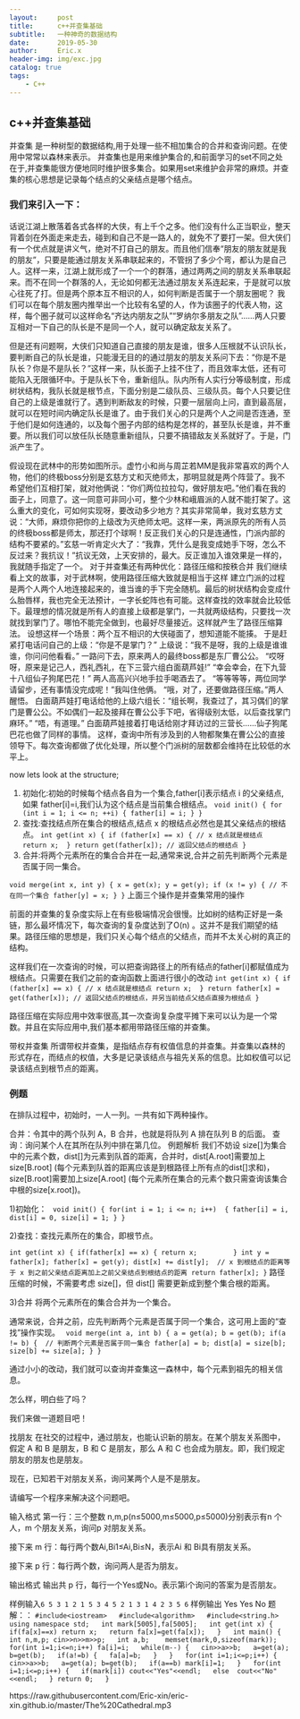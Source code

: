 ```yaml
---
layout:     post
title:      c++并查集基础
subtitle:   一种神奇的数据结构
date:       2019-05-30
author:     Eric.x
header-img: img/exc.jpg
catalog: true
tags:
    - C++
---
```

## c++并查集基础
并查集 是一种树型的数据结构,用于处理一些不相加集合的合并和查询问题。在使用中常常以森林来表示。 并查集也是用来维护集合的,和前面学习的set不同之处在于,并查集能很方便地同时维护很多集合。如果用set来维护会非常的麻烦。并查集的核心思想是记录每个结点的父亲结点是哪个结点。

### 我们来引入一下：

话说江湖上散落着各式各样的大侠，有上千个之多。他们没有什么正当职业，整天背着剑在外面走来走去，碰到和自己不是一路人的，就免不了要打一架。但大侠们有一个优点就是讲义气，绝对不打自己的朋友。而且他们信奉“朋友的朋友就是我的朋友”，只要是能通过朋友关系串联起来的，不管拐了多少个弯，都认为是自己人。这样一来，江湖上就形成了一个一个的群落，通过两两之间的朋友关系串联起来。而不在同一个群落的人，无论如何都无法通过朋友关系连起来，于是就可以放心往死了打。但是两个原本互不相识的人，如何判断是否属于一个朋友圈呢？ 
我们可以在每个朋友圈内推举出一个比较有名望的人，作为该圈子的代表人物，这样，每个圈子就可以这样命名“齐达内朋友之队”“罗纳尔多朋友之队”……两人只要互相对一下自己的队长是不是同一个人，就可以确定敌友关系了。 

但是还有问题啊，大侠们只知道自己直接的朋友是谁，很多人压根就不认识队长，要判断自己的队长是谁，只能漫无目的的通过朋友的朋友关系问下去：“你是不是队长？你是不是队长？”这样一来，队长面子上挂不住了，而且效率太低，还有可能陷入无限循环中。于是队长下令，重新组队。队内所有人实行分等级制度，形成树状结构，我队长就是根节点，下面分别是二级队员、三级队员。每个人只要记住自己的上级是谁就行了。遇到判断敌友的时候，只要一层层向上问，直到最高层，就可以在短时间内确定队长是谁了。由于我们关心的只是两个人之间是否连通，至于他们是如何连通的，以及每个圈子内部的结构是怎样的，甚至队长是谁，并不重要。所以我们可以放任队长随意重新组队，只要不搞错敌友关系就好了。于是，门派产生了。



假设现在武林中的形势如图所示。虚竹小和尚与周芷若MM是我非常喜欢的两个人物，他们的终极boss分别是玄慈方丈和灭绝师太，那明显就是两个阵营了。我不希望他们互相打架，就对他俩说：“你们两位拉拉勾，做好朋友吧。”他们看在我的面子上，同意了。这一同意可非同小可，整个少林和峨眉派的人就不能打架了。这么重大的变化，可如何实现呀，要改动多少地方？其实非常简单，我对玄慈方丈说：“大师，麻烦你把你的上级改为灭绝师太吧。这样一来，两派原先的所有人员的终极boss都是师太，那还打个球啊！反正我们关心的只是连通性，门派内部的结构不要紧的。”玄慈一听肯定火大了：“我靠，凭什么是我变成她手下呀，怎么不反过来？我抗议！”抗议无效，上天安排的，最大。反正谁加入谁效果是一样的，我就随手指定了一个。 
对于并查集还有两种优化：路径压缩和按秩合并 
我们继续看上文的故事，对于武林啊，使用路径压缩大致就是相当于这样 
建立门派的过程是两个人两个人地连接起来的，谁当谁的手下完全随机。最后的树状结构会变成什么胎唇样，我也完全无法预计，一字长蛇阵也有可能。这样查找的效率就会比较低下。最理想的情况就是所有人的直接上级都是掌门，一共就两级结构，只要找一次就找到掌门了。哪怕不能完全做到，也最好尽量接近。这样就产生了路径压缩算法。 设想这样一个场景：两个互不相识的大侠碰面了，想知道能不能揍。 于是赶紧打电话问自己的上级：“你是不是掌门？” 上级说：“我不是呀，我的上级是谁谁谁，你问问他看看。” 一路问下去，原来两人的最终boss都是东厂曹公公。 “哎呀呀，原来是记己人，西礼西礼，在下三营六组白面葫芦娃!” “幸会幸会，在下九营十八组仙子狗尾巴花！” 两人高高兴兴地手拉手喝酒去了。 “等等等等，两位同学请留步，还有事情没完成呢！”我叫住他俩。 “哦，对了，还要做路径压缩。”两人醒悟。 白面葫芦娃打电话给他的上级六组长：“组长啊，我查过了，其习偶们的掌门是曹公公。不如偶们一起及接拜在曹公公手下吧，省得级别太低，以后查找掌门麻环。” “唔，有道理。” 白面葫芦娃接着打电话给刚才拜访过的三营长……仙子狗尾巴花也做了同样的事情。 这样，查询中所有涉及到的人物都聚集在曹公公的直接领导下。每次查询都做了优化处理，所以整个门派树的层数都会维持在比较低的水平上。

now lets look at the structure;

1) 初始化:初始的时候每个结点各自为一个集合,father[i]表示结点 i 的父亲结点,如果 father[i]=i,我们认为这个结点是当前集合根结点。
`void init() {
    for (int i = 1; i <= n; ++i) {
        father[i] = i;
    }
}`
2) 查找:查找结点所在集合的根结点,结点 x 的根结点必然也是其父亲结点的根结点。
`int get(int x) {
    if (father[x] == x) { // x 结点就是根结点
        return x; 
    }
    return get(father[x]); // 返回父结点的根结点
}`
3) 合并:将两个元素所在的集合合并在一起,通常来说,合并之前先判断两个元素是否属于同一集合。

`void merge(int x, int y) {
    x = get(x);
    y = get(y);
    if (x != y) { // 不在同一个集合
        father[y] = x;
    }
}`
上面三个操作是并查集常用的操作

前面的并查集的复杂度实际上在有些极端情况会很慢。比如树的结构正好是一条链，那么最坏情况下，每次查询的复杂度达到了O(n) 。这并不是我们期望的结果。路径压缩的思想是，我们只关心每个结点的父结点，而并不太关心树的真正的结构。

这样我们在一次查询的时候，可以把查询路径上的所有结点的father[i]都赋值成为根结点。只需要在我们之前的查询函数上面进行很小的改动
`int get(int x) {
    if (father[x] == x) { // x 结点就是根结点
        return x; 
    }
    return father[x] = get(father[x]); // 返回父结点的根结点，并另当前结点父结点直接为根结点
}`


路径压缩在实际应用中效率很高,其一次查询复杂度平摊下来可以认为是一个常数。并且在实际应用中,我们基本都用带路径压缩的并查集。

带权并查集
所谓带权并查集，是指结点存有权值信息的并查集。并查集以森林的形式存在，而结点的权值，大多是记录该结点与祖先关系的信息。比如权值可以记录该结点到根节点的距离。

### 例题

在排队过程中，初始时，一人一列。一共有如下两种操作。

合并：令其中的两个队列 A，B 合并，也就是将队列 A 排在队列 B 的后面。
查询：询问某个人在其所在队列中排在第几位。
例题解析 
我们不妨设 size[]为集合中的元素个数，dist[]为元素到队首的距离，合并时，dist[A.root]需要加上size[B.root] (每个元素到队首的距离应该是到根路径上所有点的dist[]求和)，size[B.root]需要加上size[A.root] (每个元素所在集合的元素个数只需查询该集合中根的size[x.root])。

 1)初始化：
`
void init() {
    for(int i = 1; i <= n; i++)  {
        father[i] = i, dist[i] = 0, size[i] = 1;
    }
}`

2)查找：查找元素所在的集合，即根节点。

`int get(int x) {
    if(father[x] == x) {
        return x;        
    }
    int y = father[x];
    father[x] = get(y);
    dist[x] += dist[y];  // x 到根结点的距离等于 x 到之前父亲结点距离加上之前父亲结点到根结点的距离
    return father[x];
}`
路径压缩的时候，不需要考虑 size[]，但 dist[] 需要更新成到整个集合根的距离。

3)合并 
将两个元素所在的集合合并为一个集合。 

通常来说，合并之前，应先判断两个元素是否属于同一个集合，这可用上面的“查找”操作实现。
`
void merge(int a, int b) {
    a = get(a);
    b = get(b);
    if(a != b) {  // 判断两个元素是否属于同一集合
        father[a] = b;
        dist[a] = size[b];
        size[b] += size[a];
    }
}`

通过小小的改动，我们就可以查询并查集这一森林中，每个元素到祖先的相关信息。

怎么样，明白些了吗？

我们来做一道题目吧！

找朋友
在社交的过程中，通过朋友，也能认识新的朋友。在某个朋友关系图中，假定 A 和 B 是朋友，B 和 C 是朋友，那么 A 和 C 也会成为朋友。即，我们规定朋友的朋友也是朋友。

现在，已知若干对朋友关系，询问某两个人是不是朋友。

请编写一个程序来解决这个问题吧。

输入格式
第一行：三个整数 n,m,p(n≤5000,m≤5000,p≤5000)分别表示有n 个人，m 个朋友关系，询问p 对朋友关系。

接下来 m 行：每行两个数Ai,Bi1≤Ai,Bi≤N，表示Ai​ 和 Bi具有朋友关系。

接下来 p 行：每行两个数，询问两人是否为朋友。

输出格式
输出共 p 行，每行一个Yes或No。表示第i个询问的答案为是否朋友。

样例输入`
6 5 3
1 2
1 5
3 4
5 2
1 3
1 4
2 3
5 6
`
样例输出
Yes
Yes
No
题解：：
`#include<iostream>  
#include<algorithm>  
#include<string.h>  
using namespace std;  
int mark[5005],fa[5005];  
int get(int x)
{  
    if(fa[x]==x)
        return x;  
    return fa[x]=get(fa[x]);  
}  
int main()
{  
    int n,m,p;
    cin>>n>>m>>p;  
    int a,b;   
    memset(mark,0,sizeof(mark));  
    for(int i=1;i<=n;i++)
        fa[i]=i;  
    while(m--)
    {  
        cin>>a>>b;  
        a=get(a);  
        b=get(b);  
        if(a!=b)
        {  
            fa[a]=b;  
        }  
    }  
    for(int i=1;i<=p;i++)
    {  
        cin>>a>>b;  
        a=get(a);
        b=get(b);  
        if(a==b)
            mark[i]=1;  
    }  
    for(int i=1;i<=p;i++)
    {  
        if(mark[i])
            cout<<"Yes"<<endl;  
        else 
            cout<<"No"<<endl;  
    }
    return 0;  
}`
<p>https://raw.githubusercontent.com/Eric-xin/eric-xin.github.io/master/The%20Cathedral.mp3</p>
